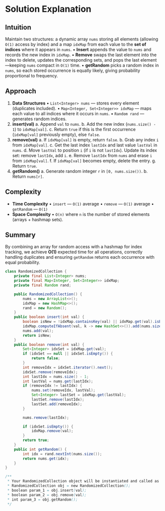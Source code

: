 
# Solution Explanation

## Intuition
Maintain two structures: a dynamic array `nums` storing all elements (allowing `O(1)` access by index) and a map `idxMap` from each value to the **set of indices** where it appears in `nums`.
• **Insert** appends the value to `nums` and records the new index in `idxMap`.
• **Remove** swaps the last element into the index to delete, updates the corresponding sets, and pops the last element—keeping `nums` compact in `O(1)` time.
• **getRandom** picks a random index in `nums`, so each stored occurrence is equally likely, giving probability proportional to frequency.

## Approach
1. **Data Structures**
   • `List<Integer> nums` — stores every element (duplicates included).
   • `Map<Integer, Set<Integer>> idxMap` — maps each value to all indices where it occurs in `nums`.
   • `Random rand` — generates random indices.
2. **insert(val)**
   a. Append `val` to `nums`.
   b. Add the new index (`nums.size() - 1`) to `idxMap[val]`.
   c. Return `true` if this is the first occurrence (`idxMap[val]` previously empty), else `false`.
3. **remove(val)**
   a. If `idxMap[val]` is empty, return `false`.
   b. Grab any index `i` from `idxMap[val]`.
   c. Get the last index `lastIdx` and last value `lastVal` in `nums`.
   d. Move `lastVal` to position `i` (if `i` is not `lastIdx`). Update its index set: remove `lastIdx`, add `i`.
   e. Remove `lastIdx` from `nums` and erase `i` from `idxMap[val]`.
   f. If `idxMap[val]` becomes empty, delete the entry.
   g. Return `true`.
4. **getRandom()**
   a. Generate random integer `r` in `[0, nums.size())`.
   b. Return `nums[r]`.

## Complexity
- **Time Complexity**
  • `insert` — `O(1)` average
  • `remove` — `O(1)` average
  • `getRandom` — `O(1)`
- **Space Complexity**
  • `O(n)` where `n` is the number of stored elements (arrays + hashmap sets).

## Summary
By combining an array for random access with a hashmap for index tracking, we achieve **O(1)** expected time for all operations, correctly handling duplicates and ensuring `getRandom` returns each occurrence with equal probability.
```java
class RandomizedCollection {
    private final List<Integer> nums;
    private final Map<Integer, Set<Integer>> idxMap;
    private final Random rand;

    public RandomizedCollection() {
        nums = new ArrayList<>();
        idxMap = new HashMap<>();
        rand = new Random();
    }
    public boolean insert(int val) {
        boolean isNew = !idxMap.containsKey(val) || idxMap.get(val).isEmpty();
        idxMap.computeIfAbsent(val, k -> new HashSet<>()).add(nums.size());
        nums.add(val);
        return isNew;
    }
    public boolean remove(int val) {
        Set<Integer> idxSet = idxMap.get(val);
        if (idxSet == null || idxSet.isEmpty()) {
            return false;
        }
        int removeIdx = idxSet.iterator().next();
        idxSet.remove(removeIdx);
        int lastIdx = nums.size() - 1;
        int lastVal = nums.get(lastIdx);
        if (removeIdx != lastIdx) {
            nums.set(removeIdx, lastVal);
            Set<Integer> lastSet = idxMap.get(lastVal);
            lastSet.remove(lastIdx);
            lastSet.add(removeIdx);
        }

        nums.remove(lastIdx);

        if (idxSet.isEmpty()) {
            idxMap.remove(val);
        }
        return true;
    }
    public int getRandom() {
        int idx = rand.nextInt(nums.size());
        return nums.get(idx);
    }
}

/**
 * Your RandomizedCollection object will be instantiated and called as such:
 * RandomizedCollection obj = new RandomizedCollection();
 * boolean param_1 = obj.insert(val);
 * boolean param_2 = obj.remove(val);
 * int param_3 = obj.getRandom();
 */

```

